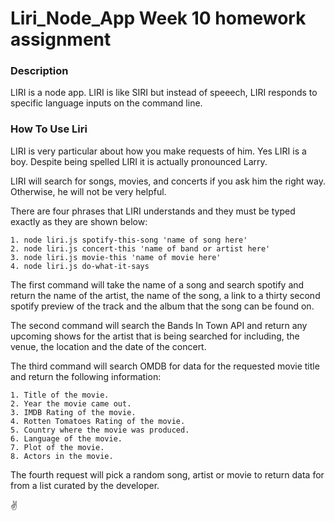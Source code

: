 # Liri_Node_App Week 10 homework assignment 

### Description

LIRI is a node app.  LIRI is like SIRI but instead of speeech, LIRI responds to specific language inputs on the command line.

### How To Use Liri

LIRI is very particular about how you make requests of him.  Yes LIRI is a boy.  Despite being spelled LIRI it is actually pronounced Larry.  

LIRI will search for songs, movies, and concerts if you ask him the right way.  Otherwise, he will not be very helpful.

There are four phrases that LIRI understands and they must be typed exactly as they are shown below:
    
    1. node liri.js spotify-this-song 'name of song here'
    2. node liri.js concert-this 'name of band or artist here'
    3. node liri.js movie-this 'name of movie here'
    4. node liri.js do-what-it-says

The first command will take the name of a song and search spotify and return the name of the artist, the name of the song, a link to a thirty second spotify preview of the track and the album that the song can be found on.

The second command will search the Bands In Town API and return any upcoming shows for the artist that is being searched for including, the venue, the location and the date of the concert.

The third command will search OMDB for data for the requested movie title and return the following information:
    
    1. Title of the movie.
    2. Year the movie came out.
    3. IMDB Rating of the movie.
    4. Rotten Tomatoes Rating of the movie.
    5. Country where the movie was produced.
    6. Language of the movie.
    7. Plot of the movie.
    8. Actors in the movie.

The fourth request will pick a random song, artist or movie to return data for from a list curated by the developer.

:v: